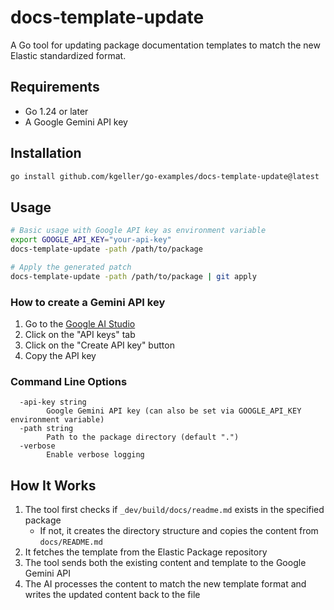 # docs-template-update

A Go tool for updating package documentation templates to match the new Elastic standardized format.

## Requirements

- Go 1.24 or later
- A Google Gemini API key

## Installation

```bash
go install github.com/kgeller/go-examples/docs-template-update@latest
```

## Usage

```bash
# Basic usage with Google API key as environment variable
export GOOGLE_API_KEY="your-api-key"
docs-template-update -path /path/to/package

# Apply the generated patch
docs-template-update -path /path/to/package | git apply
```

### How to create a Gemini API key

1. Go to the [Google AI Studio](https://makersuite.google.com/app/ai-studio)
2. Click on the "API keys" tab
3. Click on the "Create API key" button
4. Copy the API key

### Command Line Options

```
  -api-key string
        Google Gemini API key (can also be set via GOOGLE_API_KEY environment variable)
  -path string
        Path to the package directory (default ".")
  -verbose
        Enable verbose logging
```

## How It Works

1. The tool first checks if `_dev/build/docs/readme.md` exists in the specified package
   - If not, it creates the directory structure and copies the content from `docs/README.md`
2. It fetches the template from the Elastic Package repository
3. The tool sends both the existing content and template to the Google Gemini API
4. The AI processes the content to match the new template format and writes the updated content back to the file